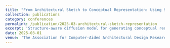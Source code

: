 ```yaml
---
title: "From Architectural Sketch to Conceptual Representation: Using Structure-Aware Diffusion Model to Generate Renderings of School Buildings"
collection: publications
category: conferences
permalink: /publication/2025-03-architectural-sketch-representation
excerpt: 'Structure-aware diffusion model for generating conceptual renderings from architectural sketches.'
date: 2025-03-01
venue: 'The Association for Computer-Aided Architectural Design Research in Asia (CAADRIA 2025), Tokyo, Japan'
---
```


